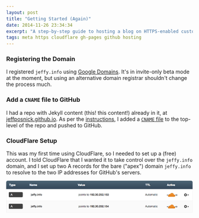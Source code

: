 ```yaml
---
layout: post
title: "Getting Started (Again)"
date: 2014-11-26 23:34:34
excerpt: "A step-by-step guide to hosting a blog on HTTPS-enabled custom domain."
tags: meta https cloudflare gh-pages github hosting
---
```


### Registering the Domain
I registered `jeffy.info` using [Google Domains](https://domains.google.com).
It's in invite-only beta mode at the moment, but using an alternative domain registrar shouldn't change the process much.

### Add a `CNAME` file to GitHub
I had a repo with Jekyll content (this! this content!) already in it, at [jeffposnick.github.io](https://github.com/jeffposnick/jeffposnick.github.io).
As per the [instructions](https://help.github.com/articles/adding-a-cname-file-to-your-repository/), I added a [`CNAME` file](https://github.com/jeffposnick/jeffposnick.github.io/blob/master/CNAME) to the top-level of the repo and pushed to GitHub.

### CloudFlare Setup
This was my first time using CloudFlare, so I needed to set up a (free) account.
I told CloudFlare that I wanted it to take control over the `jeffy.info` domain, and I set up two A records for the bare ("apex") domain `jeffy.info` to resolve to the two IP addresses for GitHub's servers.

![A record screenshoot](/assets/images-min/cloudflare_dns_settings.png)
